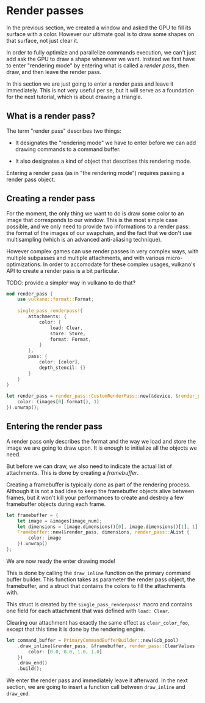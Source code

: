 # Render passes

In the previous section, we created a window and asked the GPU to fill its surface with a color.
However our ultimate goal is to draw some shapes on that surface, not just clear it.

In order to fully optimize and parallelize commands execution, we can't just add ask the GPU
to draw a shape whenever we want. Instead we first have to enter "rendering mode" by entering
what is called a *render pass*, then draw, and then leave the render pass.

In this section we are just going to enter a render pass and leave it immediately. This is not
very useful per se, but it will serve as a foundation for the next tutorial, which is about
drawing a triangle.

## What is a render pass?

The term "render pass" describes two things:

- It designates the "rendering mode" we have to enter before we can add drawing commands to
  a command buffer.

- It also designates a kind of object that describes this rendering mode.

Entering a render pass (as in "the rendering mode") requires passing a render pass object.

## Creating a render pass

For the moment, the only thing we want to do is draw some color to an image that corresponds to
our window. This is the most simple case possible, and we only need to provide two informations
to a render pass: the format of the images of our swapchain, and the fact that we don't use
multisampling (which is an advanced anti-aliasing technique).

However complex games can use render passes in very complex ways, with multiple subpasses and
multiple attachments, and with various micro-optimizations. In order to accomodate for these
complex usages, vulkano's API to create a render pass is a bit particular.

TODO: provide a simpler way in vulkano to do that?

```rust
mod render_pass {
    use vulkano::format::Format;
     
    single_pass_renderpass!{
        attachments: {
            color: {
                load: Clear,
                store: Store,
                format: Format,
            }
        },
        pass: {
            color: [color],
            depth_stencil: {}
        }
    }
}
 
let render_pass = render_pass::CustomRenderPass::new(&device, &render_pass::Formats {
    color: (images[0].format(), 1)
}).unwrap();
```

## Entering the render pass

A render pass only describes the format and the way we load and store the image we are going to
draw upon. It is enough to initialize all the objects we need.

But before we can draw, we also need to indicate the actual list of attachments. This is done
by creating a *framebuffer*.

Creating a framebuffer is typically done as part of the rendering process. Although it is not a
bad idea to keep the framebuffer objects alive between frames, but it won't kill your
performances to create and destroy a few framebuffer objects during each frame.

```rust
let framebuffer = {
    let image = &images[image_num];
    let dimensions = [image.dimensions()[0], image.dimensions()[1], 1];
    Framebuffer::new(&render_pass, dimensions, render_pass::AList {
        color: image
    }).unwrap()
};
```

We are now ready the enter drawing mode!

This is done by calling the `draw_inline` function on the primary command buffer builder.
This function takes as parameter the render pass object, the framebuffer, and a struct that
contains the colors to fill the attachments with.

This struct is created by the `single_pass_renderpass!` macro and contains one field for
each attachment that was defined with `load: Clear`.

Clearing our attachment has exactly the same effect as `clear_color_foo`, except that this
time it is done by the rendering engine.

```rust
let command_buffer = PrimaryCommandBufferBuilder::new(&cb_pool)
    .draw_inline(&render_pass, &framebuffer, render_pass::ClearValues {
        color: [0.0, 0.0, 1.0, 1.0]
    })
    .draw_end()
    .build();
```

We enter the render pass and immediately leave it afterward. In the next section, we are going
to insert a function call between `draw_inline` and `draw_end`.
